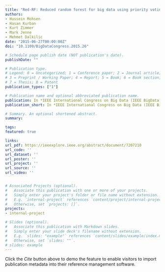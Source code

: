 ```yaml
---
title: "Red-RF: Reduced random forest for big data using priority voting & dynamic data reduction"
authors:
- Hussein Mohsen
- Hasan Kurban
- Kurt Zimmer
- Mark Jenne
- Mehmet Dalkilic
date: "2015-06-27T00:00:00Z"
doi: "10.1109/BigDataCongress.2015.26"

# Schedule page publish date (NOT publication's date).
publishDate: ""

# Publication type.
# Legend: 0 = Uncategorized; 1 = Conference paper; 2 = Journal article;
# 3 = Preprint / Working Paper; 4 = Report; 5 = Book; 6 = Book section;
# 7 = Thesis; 8 = Patent
publication_types: ["1"]

# Publication name and optional abbreviated publication name.
publication: In *IEEE International Congress on Big Data (IEEE BigData)*
publication_short: In *IEEE International Congress on Big Data (IEEE BigData)*

# Summary. An optional shortened abstract.
summary:

tags:
featured: true

links:
url_pdf: https://ieeexplore.ieee.org/abstract/document/7207210
url_code: ''
url_dataset: ''
url_poster: ''
url_project: ''
url_source: ''
url_video: ''


# Associated Projects (optional).
#   Associate this publication with one or more of your projects.
#   Simply enter your project's folder or file name without extension.
#   E.g. `internal-project` references `content/project/internal-project/index.md`.
#   Otherwise, set `projects: []`.
projects:
- internal-project

# Slides (optional).
#   Associate this publication with Markdown slides.
#   Simply enter your slide deck's filename without extension.
#   E.g. `slides: "example"` references `content/slides/example/index.md`.
#   Otherwise, set `slides: ""`.
# slides: example
---
```



Click the *Cite* button above to demo the feature to enable visitors to import publication metadata into their reference management software.
